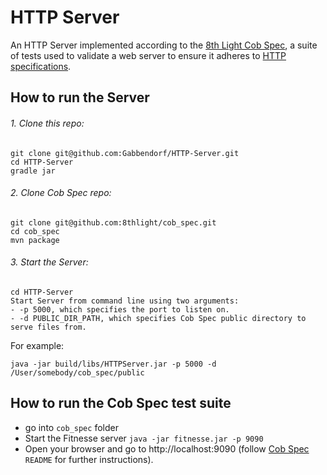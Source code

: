 # HTTP Server

An HTTP Server implemented according to the [8th Light Cob Spec](https://github.com/8thlight/cob_spec), a suite of tests used to validate a web server to ensure it adheres to [HTTP specifications](https://tools.ietf.org/html/rfc7230).

## How to run the Server

###### 1. Clone this repo:
```
git clone git@github.com:Gabbendorf/HTTP-Server.git
cd HTTP-Server
gradle jar
```
###### 2. Clone Cob Spec repo:
```
git clone git@github.com:8thlight/cob_spec.git
cd cob_spec
mvn package
```
###### 3. Start the Server:
```
cd HTTP-Server
Start Server from command line using two arguments:
- -p 5000, which specifies the port to listen on.
- -d PUBLIC_DIR_PATH, which specifies Cob Spec public directory to serve files from.
```
For example:
```
java -jar build/libs/HTTPServer.jar -p 5000 -d /User/somebody/cob_spec/public
```
## How to run the Cob Spec test suite

- go into `cob_spec` folder
- Start the Fitnesse server `java -jar fitnesse.jar -p 9090`
- Open your browser and go to http://localhost:9090 (follow [Cob Spec](https://github.com/8thlight/cob_spec) `README` for further instructions).




